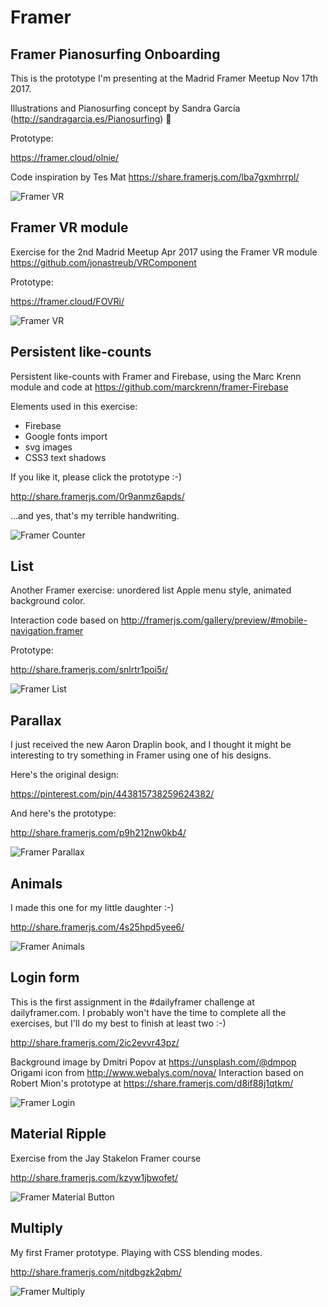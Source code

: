 # Framer

## Framer Pianosurfing Onboarding

This is the prototype I'm presenting at the Madrid Framer Meetup Nov 17th 2017.

Illustrations and Pianosurfing concept by Sandra García (http://sandragarcia.es/Pianosurfing) 🙌

Prototype:

https://framer.cloud/olnie/

Code inspiration by Tes Mat https://share.framerjs.com/lba7gxmhrrpl/

![Framer VR](/img/framer_onboarding.gif?raw=true "Pianosurfing Framer Onboarding")

## Framer VR module

Exercise for the 2nd Madrid Meetup Apr 2017 using the Framer VR module https://github.com/jonastreub/VRComponent

Prototype:

https://framer.cloud/FOVRi/

![Framer VR](/img/framer_vr.gif?raw=true "Framer VR")

## Persistent like-counts

Persistent like-counts with Framer and Firebase, using the Marc Krenn module and code at https://github.com/marckrenn/framer-Firebase

Elements used in this exercise:

- Firebase
- Google fonts import
- svg images
- CSS3 text shadows

If you like it, please click the prototype :-)

http://share.framerjs.com/0r9anmz6apds/

...and yes, that's my terrible handwriting.

![Framer Counter](/img/framer_counter.gif?raw=true "Framer Counter")

## List

Another Framer exercise: unordered list Apple menu style, animated background color.

Interaction code based on http://framerjs.com/gallery/preview/#mobile-navigation.framer

Prototype:

http://share.framerjs.com/snlrtr1poi5r/

![Framer List](/img/framer_list.gif?raw=true "Framer List")


## Parallax
I just received the new Aaron Draplin book, and I thought it might be interesting to try something in Framer using one of his designs.

Here's the original design:

https://pinterest.com/pin/443815738259624382/

And here's the prototype:

http://share.framerjs.com/p9h212nw0kb4/

![Framer Parallax](/img/framer_parallax.gif?raw=true "Framer Parallax")

## Animals
I made this one for my little daughter :-)

http://share.framerjs.com/4s25hpd5yee6/

![Framer Animals](/img/framer_animals.gif?raw=true "Framer Animals")

## Login form
This is the first assignment in the #dailyframer challenge at dailyframer.com. I probably won't have the time to complete all the exercises, but I'll do my best to finish at least two :-)

http://share.framerjs.com/2ic2evvr43pz/

Background image by Dmitri Popov at https://unsplash.com/@dmpop
Origami icon from http://www.webalys.com/nova/
Interaction based on Robert Mion's prototype at https://share.framerjs.com/d8if88j1qtkm/

![Framer Login](/img/framer_login.gif?raw=true "Framer Login")

## Material Ripple
Exercise from the Jay Stakelon Framer course

http://share.framerjs.com/kzyw1jbwofet/

![Framer Material Button](/img/framer_material_button.gif?raw=true "Framer Material Button")

## Multiply
My first Framer prototype. Playing with CSS blending modes.

http://share.framerjs.com/njtdbgzk2qbm/

![Framer Multiply](/img/framer_multiply.gif?raw=true "Framer Multiply")
